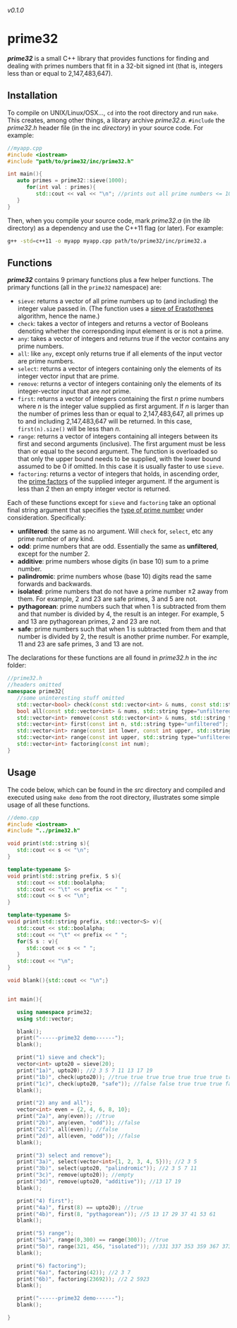 *v0.1.0*

# prime32
***prime32*** is a small C++ library that provides functions for finding and dealing with primes numbers that fit in a 32-bit signed int (that is, integers less than or equal to 2,147,483,647).

## Installation
To compile on UNIX/Linux/OSX..., `cd` into the root directory and run `make`. This creates, among other things, a library archive *prime32.a*.  `#include` the *prime32.h* header file (in the inc *directory*) in your source code. For example:

``` c++
//myapp.cpp
#include <iostream>
#include "path/to/prime32/inc/prime32.h"

int main(){
   auto primes = prime32::sieve(1000);
      for(int val : primes){
         std::cout << val << "\n"; //prints out all prime numbers <= 1000
   }
}
```

Then, when you compile your source code, mark *prime32.a* (in the *lib* directory) as a dependency and use the C++11 flag (or later). For example:

``` bash
g++ -std=c++11 -o myapp myapp.cpp path/to/prime32/inc/prime32.a
```

## Functions
***prime32*** contains 9 primary functions plus a few helper functions. The primary functions (all in the `prime32` namespace) are:
* `sieve`: returns a vector of all prime numbers up to (and including) the integer value passed in. (The function uses a [sieve of Erastothenes](https://en.wikipedia.org/wiki/Sieve_of_Eratosthenes) algorithm, hence the name.)
* `check`: takes a vector of integers and returns a vector of Booleans denoting whether the corresponding input element is or is not a prime.
* `any`: takes a vector of integers and returns true if the vector contains any prime numbers.
* `all`: like `any`, except only returns true if all elements of the input vector are prime numbers.
* `select`: returns a vector of integers containing only the elements of its integer vector input that are prime.
* `remove`: returns a vector of integers containing only the elements of its integer-vector input that are *not* prime.
* `first`: returns a vector of integers containing the first *n* prime numbers where *n* is the integer value supplied as first argument. If *n* is larger than the number of primes less than or equal to 2,147,483,647, all primes up to and including 2,147,483,647 will be returned. In this case, `first(n).size()` will be less than *n*.
* `range`: returns a vector of integers containing all integers between its first and second arguments (inclusive). The first argument must be less than or equal to the second argument. The function is overloaded so that only the upper bound needs to be supplied, with the lower bound assumed to be 0 if omitted. In this case it is usually faster to use `sieve`.
* `factoring`: returns a vector of integers that holds, in ascending order, the [prime factors](https://en.wikipedia.org/wiki/Fundamental_theorem_of_arithmetic) of the supplied integer argument. If the argument is less than 2 then an empty integer vector is returned.

Each of these functions except for `sieve` and `factoring` take an optional final string argument that specifies the [type of prime number](https://en.wikipedia.org/wiki/List_of_prime_numbers) under consideration. Specifically:
* **unfiltered**: the same as no argument. Will `check` for, `select`, etc any prime number of any kind.
* **odd**: prime numbers that are odd. Essentially the same as **unfiltered**, except for the number 2.
* **additive**: prime numbers whose digits (in base 10) sum to a prime number.
* **palindromic**: prime numbers whose (base 10) digits read the same forwards and backwards.
* **isolated**: prime numbers that do not have a prime number ±2 away from them. For example, 2 and 23 are safe primes, 3 and 5 are not.
* **pythagorean**: prime numbers such that when 1 is subtracted from them and that number is divided by 4, the result is an integer. For example, 5 and 13 are pythagorean primes, 2 and 23 are not.
* **safe**: prime numbers such that when 1 is subtracted from them and that number is divided by 2, the result is another prime number. For example, 11 and 23 are safe primes, 3 and 13 are not.

The declarations for these functions are all found in *prime32.h* in the *inc* folder:

``` c++
//prime32.h
//headers omitted
namespace prime32{
   //some uninteresting stuff omitted
   std::vector<bool> check(const std::vector<int> & nums, const std::string type="unfiltered");
   bool all(const std::vector<int> & nums, std::string type="unfiltered");
   std::vector<int> remove(const std::vector<int> & nums, std::string type="unfiltered");
   std::vector<int> first(const int n, std::string type="unfiltered");
   std::vector<int> range(const int lower, const int upper, std::string type="unfiltered");
   std::vector<int> range(const int upper, std::string type="unfiltered");
   std::vector<int> factoring(const int num);
}
```

## Usage
The code below, which can be found in the *src* directory and compiled and executed using `make demo` from the root directory, illustrates some simple usage of all these functions.

``` c++
//demo.cpp
#include <iostream>
#include "../prime32.h"

void print(std::string s){
   std::cout << s << "\n";
}

template<typename S>
void print(std::string prefix, S s){
   std::cout << std::boolalpha;
   std::cout << "\t" << prefix << " ";
   std::cout << s << "\n";
}

template<typename S>
void print(std::string prefix, std::vector<S> v){
   std::cout << std::boolalpha;
   std::cout << "\t" << prefix << " ";
   for(S s : v){
      std::cout << s << " ";
   }
   std::cout << "\n";
}

void blank(){std::cout << "\n";}


int main(){

   using namespace prime32;
   using std::vector;

   blank();
   print("------prime32 demo------");
   blank();

   print("1) sieve and check");
   vector<int> upto20 = sieve(20);
   print("1a)", upto20); //2 3 5 7 11 13 17 19
   print("1b)", check(upto20)); //true true true true true true true true
   print("1c)", check(upto20, "safe")); //false false true true true false false false
   blank();

   print("2) any and all");
   vector<int> even = {2, 4, 6, 8, 10};
   print("2a)", any(even)); //true
   print("2b)", any(even, "odd")); //false
   print("2c)", all(even)); //false
   print("2d)", all(even, "odd")); //false
   blank();

   print("3) select and remove");
   print("3a)", select(vector<int>{1, 2, 3, 4, 5})); //2 3 5
   print("3b)", select(upto20, "palindromic")); //2 3 5 7 11
   print("3c)", remove(upto20)); //empty
   print("3d)", remove(upto20, "additive")); //13 17 19
   blank();

   print("4) first");
   print("4a)", first(8) == upto20); //true
   print("4b)", first(8, "pythagorean")); //5 13 17 29 37 41 53 61
   blank();

   print("5) range");
   print("5a)", range(0,300) == range(300)); //true
   print("5b)", range(321, 456, "isolated")); //331 337 353 359 367 373 379 383 389 397 401 409 439 443 449
   blank();

   print("6) factoring");
   print("6a)", factoring(42)); //2 3 7
   print("6b)", factoring(23692)); //2 2 5923
   blank();

   print("------prime32 demo------");
   blank();

}
```
